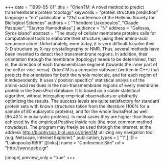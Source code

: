 +++
date = "1999-05-01"
title = "OrienTM: A novel method to predict transmembrane protein topology"
keywords = "protein structure prediction"
language = "en"
publication = "21st conference of the Hellenic Society for Biological Sciences"
authors = [ "Theodore Liakopoulos", "Claude Pasquier", "Stavros Hamodrakas",]
audience = "N"
address = "Galissas, Syros island"
abstract = "The study of cellular membrane proteins calls for computational tools to elaborate their structure, using their amino-acid sequence alone. Unfortunately, even today, it is very difficult to solve their 3-D structure by X-ray crystallography or NMR. Thus, several methods have been invented to detect their transmembrane regions. In addition, their orientation through the membrane (topology) needs to be determined, that is, the direction of each transmembrane segment (towards the inner part of the cell or vice-versa). OrienTM is a computer software (written in C++) that predicts the orientation for both the whole molecule, and for each region of it independently. It uses \\\"position specific\\\" statistical analysis of the amino-acid residues in the non-transmembrane regions of every membrane protein in the SwissProt database. It is based on a stable statistical algorithm, without integrating empirical observations or arbitrarily optimizing the results. The success levels are quite satisfactory for standard protein sets with known structures taken from the literature (100% for a sample of 80 eukaryotic proteins), and for the whole SwissProt as well (95.43% in eukaryotic proteins). In most cases they are higher than those achieved by the empirical Positive Inside rule (the most common method nowadays). The program may freely be used through the Internet, at the address http://biophysics.biol.uoa.gr/orienTM utilizing any navigation tool (e.g. Netscape, Internet Explorer)."
publication_types = [ "1",]
ID = "Liakopoulos1999"
[[links]]
name = "Conference Site"
url = "http://www.eebe.gr"

[image]
preview_only = "true"
+++
